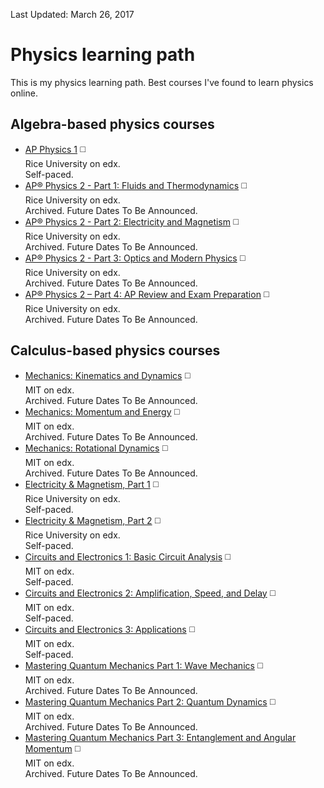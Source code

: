 Last Updated: March 26, 2017

# Physics learning path
This is my physics learning path. Best courses I've found to learn physics online.

## Algebra-based physics courses
* [AP Physics 1](https://www.edx.org/course/ap-physics-1-ricex-advphy1x#!) :white_medium_square:  
Rice University on edx.  
Self-paced.  
* [AP® Physics 2 - Part 1: Fluids and Thermodynamics](https://www.edx.org/course/apr-physics-2-part-1-fluids-ricex-advphy2-1x-0) :white_medium_square:  
Rice University on edx.   
Archived. Future Dates To Be Announced.  
* [AP® Physics 2 - Part 2: Electricity and Magnetism](https://www.edx.org/course/apr-physics-2-part-2-electricity-ricex-advphy2-2x-0) :white_medium_square:  
Rice University on edx.   
Archived. Future Dates To Be Announced.  
* [AP® Physics 2 - Part 3: Optics and Modern Physics](https://www.edx.org/course/apr-physics-2-part-3-optics-modern-ricex-advphy2-3x-0) :white_medium_square:  
Rice University on edx.   
Archived. Future Dates To Be Announced.  
* [AP® Physics 2 – Part 4: AP Review and Exam Preparation](https://www.edx.org/course/apr-physics-2-part-4-ap-review-exam-ricex-advphy2-4x) :white_medium_square:  
Rice University on edx.   
Archived. Future Dates To Be Announced.  

## Calculus-based physics courses
* [Mechanics: Kinematics and Dynamics](https://www.edx.org/course/mechanics-kinematics-dynamics-mitx-8-01-1x) :white_medium_square:  
MIT on edx.  
Archived. Future Dates To Be Announced.  
* [Mechanics: Momentum and Energy](https://www.edx.org/course/mechanics-momentum-energy-mitx-8-01-2x) :white_medium_square:  
MIT on edx.  
Archived. Future Dates To Be Announced.    
* [Mechanics: Rotational Dynamics](https://www.edx.org/course/mechanics-rotational-dynamics-mitx-8-01-3x) :white_medium_square:  
MIT on edx.  
Archived. Future Dates To Be Announced.    
* [Electricity & Magnetism, Part 1](https://www.edx.org/course/electricity-magnetism-part-1-ricex-phys102-1x-0) :white_medium_square:  
Rice University on edx.  
Self-paced.  
* [Electricity & Magnetism, Part 2](https://www.edx.org/course/electricity-magnetism-part-2-ricex-phys102-2x-0) :white_medium_square:  
Rice University on edx.  
Self-paced.  
* [Circuits and Electronics 1: Basic Circuit Analysis](https://www.edx.org/course/circuits-electronics-1-basic-circuit-mitx-6-002-1x-0) :white_medium_square:  
MIT on edx.  
Self-paced.  
* [Circuits and Electronics 2: Amplification, Speed, and Delay](https://www.edx.org/course/circuits-electronics-2-amplification-mitx-6-002-2x-0) :white_medium_square:  
MIT on edx.  
Self-paced.  
* [Circuits and Electronics 3: Applications](https://www.edx.org/course/circuits-electronics-3-applications-mitx-6-002-3x-0) :white_medium_square:  
MIT on edx.  
Self-paced.  
* [Mastering Quantum Mechanics Part 1: Wave Mechanics](https://www.edx.org/course/mastering-quantum-mechanics-part-1-wave-mitx-8-05-1x) :white_medium_square:  
MIT on edx.  
Archived. Future Dates To Be Announced.  
* [Mastering Quantum Mechanics Part 2: Quantum Dynamics](https://www.edx.org/course/mastering-quantum-mechanics-part-2-mitx-8-05-2x) :white_medium_square:  
MIT on edx.  
Archived. Future Dates To Be Announced.  
* [Mastering Quantum Mechanics Part 3: Entanglement and Angular Momentum](https://www.edx.org/course/mastering-quantum-mechanics-part-3-mitx-8-05-3x) :white_medium_square:  
MIT on edx.  
Archived. Future Dates To Be Announced.  

